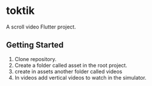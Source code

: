 # toktik

A scroll video Flutter project.

## Getting Started

1. Clone repository.
2. Create a folder called asset in the root project.
3. create in assets another folder called videos
4. In videos add vertical videos to watch in the simulator.